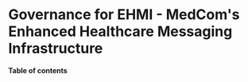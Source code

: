 # Governance for EHMI - MedCom's Enhanced Healthcare Messaging Infrastructure

**Table of contents**
